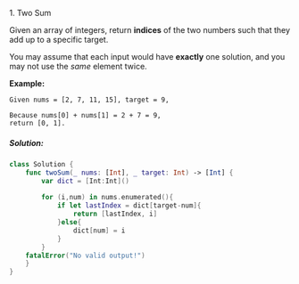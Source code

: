 1. Two Sum

Given an array of integers, return **indices** of the two numbers such that they add up to a specific target.

You may assume that each input would have **exactly** one solution, and you may not use the *same* element twice.

**Example:**

```
Given nums = [2, 7, 11, 15], target = 9,

Because nums[0] + nums[1] = 2 + 7 = 9,
return [0, 1].
```

##### Solution:

```swift
class Solution {
    func twoSum(_ nums: [Int], _ target: Int) -> [Int] {
        var dict = [Int:Int]()
    
        for (i,num) in nums.enumerated(){
            if let lastIndex = dict[target-num]{
                return [lastIndex, i]
            }else{
                dict[num] = i
            }
        }
    fatalError("No valid output!")
    }
}
```

